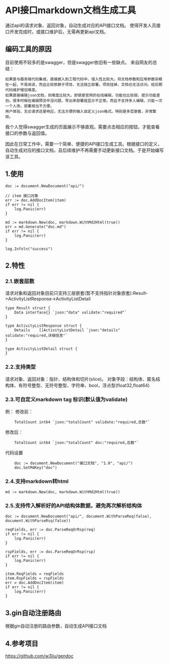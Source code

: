 <!--
 * @Author: tj
 * @Date: 2022-11-02 12:02:53
 * @LastEditors: tj
 * @LastEditTime: 2022-11-08 20:00:34
 * @FilePath: \createApiMarkdown\README.md
-->
# API接口markdown文档生成工具
通过api的请求对象、返回对象，自动生成对应的API接口文档。
使得开发人员接口开发完成时，或接口维护后，无需再更新api文档。

## 编码工具的原因
目前使用不较多的是swagger，但是swagger依旧有一些缺点。
来自网友的总结：
```
如果是与服务端代码集成，直接嵌入到工程代码中，侵入性比较大。将文档参数和应用参数杂糅在一起，不易阅读，而且比较依赖于项目，无法独立部署。项目挂掉，文档也无法访问。给后期代码维护增加难度。
如果直接编辑json文档，则难度比较大。即使是官网的在线编辑，功能也比较弱，提示功能差劲。很多时候在编辑预览中没问题，导出来部署就显示不正常。而且不支持多人编辑，只能一次一个人改，部署相当不方便。
用户体验，无论请求还是响应，无法方便的输入自定义json格式。特别是多层嵌套，异常繁琐。
```

我个人觉得swagger生成的页面展示不够直观。需要点击相应的按钮，才能查看接口的参数与返回值。

因此在日常工作中，需要一个简单、便捷的API接口生成工具。根据接口的定义，自动生成对应的接口文档，且后续维护不再需要手动更新接口文档。于是开始编写该工具。

## 1.使用
```
doc := document.NewDocument("api/")

// item 接口对象
err := doc.AddDocItem(item)
if err != nil {
    log.Panic(err)
}

md := markdown.New(doc, markdown.WithMd2Html(true))
err = md.Generate("doc.md")
if err != nil {
    log.Panic(err)
}

log.Infoln("success")
```

## 2.特性
### 2.1.嵌套层数
请求对象和返回对象目前只支持三层嵌套(暂不支持指针对象嵌套):Result->ActivityListResponse->ActivityListDetail
```
type Result struct {
	Data interface{} `json:"data" validate:"required"`
}

type ActivityListResponse struct {
	Details    []ActivityListDetail `json:"details" validate:"required,详细信息"`
}

type ActivityListDetail struct {
}
```

### 2.2.支持类型
请求对象、返回对象：指针、结构体和切片(slice)。
对象字段：结构体、匿名结构体、有符号整型、无符号整型、字符串、bool，浮点型(float32,float64)

### 2.3.可自定义markdown tag 标识(默认值为validate)
例：
修改前：
```
    TotalCount int64 `json:"totalCount" validate:"required,总数"`
```
修改后：
```
    TotalCount int64 `json:"totalCount" doc:"required,总数"`
```
代码设置
```
    doc := document.NewDocument("接口文档", "1.0", "api/")
	doc.SetMdKey("doc")
```

### 2.4.支持markdown转html
```
md := markdown.New(doc, markdown.WithMd2Html(true))
```

### 2.5.支持传入解析好的API结构体数据，避免再次解析结构体
```
doc := document.NewDocument("api/", document.WithParseReq(false), document.WithParseRsq(false))

reqFields, err := doc.ParseReqOrRsp(req)
if err != nil {
    log.Panic(err)
}

rspFields, err := doc.ParseReqOrRsp(rsp)
if err != nil {
    log.Panic(err)
}

item.ReqFields = reqFields
item.RspFields = rspFields
err = doc.AddDocItem(item)
if err != nil {
    log.Panic(err)
}
```

## 3.gin自动注册路由
根据gin自动注册的路由参数，自动生成API接口文档

## 4.参考项目
https://github.com/w3liu/gendoc 
